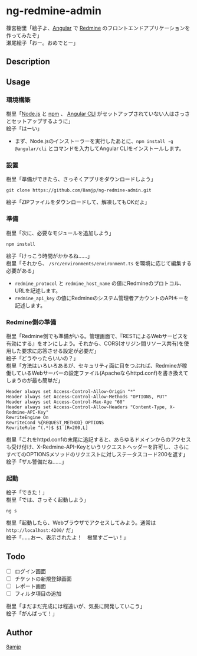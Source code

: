 ng-redmine-admin
================

篠宮樹里「絵子よ、[Angular](https://angular.io/) で [Redmine](https://www.redmine.org/) のフロントエンドアプリケーションを作ってみたぞ」  
瀬尾絵子「おー。おめでとー」

## Description

## Usage

### 環境構築

樹里「[Node.js](https://nodejs.org/ja/) と [npm](https://www.npmjs.com/) 、
[Angular CLI](https://cli.angular.io/) がセットアップされていない人はさっさとセットアップするように」  
絵子「はーい」

* まず、Node.jsのインストーラーを実行したあとに、`npm install -g @angular/cli` とコマンドを入力してAngular CLIをインストールします。

### 設置

樹里「準備ができたら、さっそくアプリをダウンロードしよう」

`git clone https://github.com/8amjp/ng-redmine-admin.git`

絵子「ZIPファイルをダウンロードして、解凍してもOKだよ」

### 準備

樹里「次に、必要なモジュールを追加しよう」

`npm install`

絵子「けっこう時間がかかるね……」  
樹里「それから、 `/src/environments/environment.ts` を環境に応じて編集する必要がある」

* `redmine_protocol` と `redmine_host_name` の値にRedmineのプロトコル、URLを記述します。
* `redmine_api_key` の値にRedmineのシステム管理者アカウントのAPIキーを記述します。

### Redmine側の準備

樹里「Redmine側でも準備がいる。管理画面で、『RESTによるWebサービスを有効にする』をオンにしよう。それから、CORS(オリジン間リソース共有)を使用した要求に応答させる設定が必要だ」  
絵子「どうやったらいいの？」  
樹里「方法はいろいろあるが、セキュリティ面に目をつぶれば、Redmineが稼働しているWebサーバーの設定ファイル(Apacheならhttpd.conf)を書き換えてしまうのが最も簡単だ」

```
Header always set Access-Control-Allow-Origin "*" 
Header always set Access-Control-Allow-Methods "OPTIONS, PUT" 
Header always set Access-Control-Max-Age "60" 
Header always set Access-Control-Allow-Headers "Content-Type, X-Redmine-API-Key" 
RewriteEngine On 
RewriteCond %{REQUEST_METHOD} OPTIONS 
RewriteRule ^(.*)$ $1 [R=200,L] 
```

樹里「これをhttpd.confの末尾に追記すると、あらゆるドメインからのアクセスも受け付け、X-Redmine-API-Keyというリクエストヘッダーを許可し、さらにすべてのOPTIONSメソッドのリクエストに対しステータスコード200を返す」
絵子「ザル警備だね……」

### 起動

絵子「できた！」  
樹里「では、さっそく起動しよう」

`ng s`

樹里「起動したら、Webブラウザでアクセスしてみよう。通常は `http://localhost:4200/` だ」  
絵子「……おー、表示されたよ！　樹里すごーい！」

## Todo

- [ ] ログイン画面
- [ ] チケットの新規登録画面
- [ ] レポート画面
- [ ] フィルタ項目の追加

樹里「まだまだ完成には程遠いが、気長に開発していこう」  
絵子「がんばって！」

## Author

[8amjp](https://github.com/8amjp)
